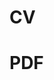 <h1>CV<h1>
<!DOCTYPE html>
<html>
  <body>
    <h1>PDF</h1>
    <a href="main/juliafortuny/JFortuny_DataAnalyst.pdf>example</a>.</p>
  </body>
</html>
